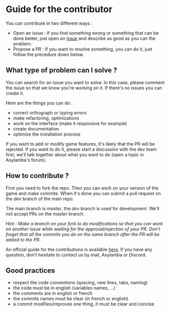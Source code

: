Guide for the contributor
=========================

You can contribute in two different ways :

- Open an issue : If you find something wrong or something that can be done better, just open an [*issue*](https://github.com/rtfmcorp/asylamba-game/issues) and describe as good as you can the problem.
- Propose a PR : If you want to resolve something, you can do it, just follow the precedure down below.


What type of problem can I solve ?
----------------------------------

You can search for an issue you want to solve. In this case, please comment the issue so that we know you're working on it. If there's no issues you can create it.

Here are the things you can do :

- correct orthograph or typing errors
- make refactoring, optimizations
- work on the interface (make it responsive for example)
- create documentation
- optimize the installation process

If you want to add or modify game features, it's likely that the PR will be rejected. If you want to do it, please start a discussion with the dev team first, we'll talk together about what you want to do (open a topic in Asylamba's forum).


How to contribute ?
-------------------

First you need to fork the repo. Then you can work on your version of the game and make commits. When it's done you can submit a pull request on the *dev* branch of the main repo.

The main branch is *master*, the *dev* branch is used for development. We'll not accept PRs on the *master* branch.

*Hint : Make a branch on your fork to do modifications so that you can work on another issue while waiting for the approval/rejection of your PR. Don't forget that all the commits you do on the same branch after the PR will be added to the PR.*

An official guide for the contributions is available [here](https://guides.github.com/activities/contributing-to-open-source/#contributing). If you have any question, don't hesitate to contact us by mail, Asylamba or Discord.


Good practices
--------------

- respect the code conventions (spacing, new lines, tabs, naming)
- the code must be in english (variables names, ...)
- the comments are in english or french
- the commits names must be clear (in french or english)
- a commit modifies/improves one thing, it must be clear and concise
